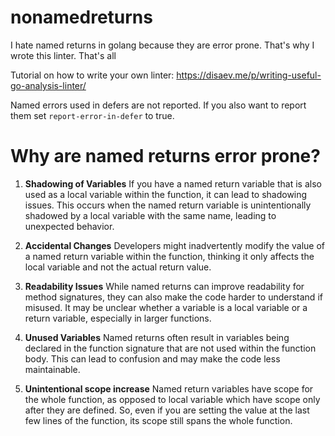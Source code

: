 # nonamedreturns

I hate named returns in golang because they are error prone. That's why I wrote this linter. That's all

Tutorial on how to write your own linter:
https://disaev.me/p/writing-useful-go-analysis-linter/

Named errors used in defers are not reported. If you also want to report them set `report-error-in-defer` to true.

# Why are named returns error prone?

1. **Shadowing of Variables**
   If you have a named return variable that is also used as a local variable within the function, it can lead to shadowing issues. This occurs when the named return variable is unintentionally shadowed by a local variable with the same name, leading to unexpected behavior.

2. **Accidental Changes**
   Developers might inadvertently modify the value of a named return variable within the function, thinking it only affects the local variable and not the actual return value.

3. **Readability Issues**
   While named returns can improve readability for method signatures, they can also make the code harder to understand if misused. It may be unclear whether a variable is a local variable or a return variable, especially in larger functions.

4. **Unused Variables**
   Named returns often result in variables being declared in the function signature that are not used within the function body. This can lead to confusion and may make the code less maintainable.

5. **Unintentional scope increase**
   Named return variables have scope for the whole function, as opposed to local variable which have scope only after they are defined. So, even if you are setting the value at 
   the last few lines of the function, its scope still spans the whole function.